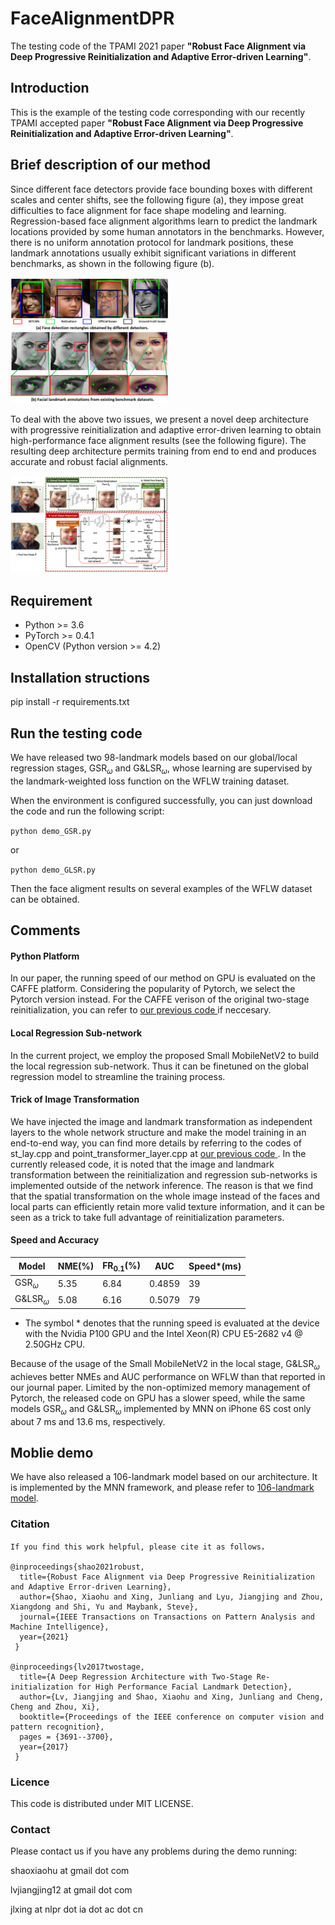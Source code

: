 # FaceAlignmentDPR 
The testing code of the TPAMI 2021 paper **"Robust Face Alignment via Deep Progressive Reinitialization and Adaptive Error-driven Learning"**.

## Introduction
This is the example of the testing code corresponding with our recently TPAMI accepted paper **"Robust Face Alignment via Deep Progressive Reinitialization and Adaptive Error-driven Learning"**.

## Brief description of our method
Since different face detectors provide face bounding boxes with different scales and center shifts, see the following figure (a), they impose great difficulties to face alignment for face shape modeling and learning. Regression-based face alignment algorithms learn to predict the landmark locations provided by some human annotators in the benchmarks. However, there is no uniform annotation protocol for landmark positions, these landmark annotations usually exhibit significant variations in different benchmarks, as shown in the following figure (b).

<img src="figures/motivation.png" width = "50%" />

To deal with the above two issues, we present a novel deep architecture with progressive reinitialization and adaptive error-driven learning to obtain high-performance face alignment results (see the following figure). The resulting deep architecture permits training from end to end and produces accurate and robust facial alignments.

<img src="figures/overflow.png" width = "50%" />

## Requirement
* Python >= 3.6 
* PyTorch >= 0.4.1
* OpenCV (Python version >= 4.2)

## Installation structions
 pip install -r requirements.txt 
 
## Run the testing code
We have released two 98-landmark models based on our global/local regression stages, GSR$_\omega$ and G&LSR$_\omega$, whose learning are supervised by the landmark-weighted loss function on the WFLW training dataset.

When the environment is configured successfully, you can just download the code and run the following script:

`python demo_GSR.py` 

or 

`python demo_GLSR.py` 

Then the face aligment results on several examples of the WFLW dataset can be obtained.

## Comments
#### Python Platform 
In our paper, the running speed of our method on GPU is evaluated on the  CAFFE platform. Considering the popularity of Pytorch, we select the Pytorch version instead.  For the CAFFE verison of the original two-stage reinitialization, you can refer to [our previous code ](https://github.com/shaoxiaohu/Face_Alignment_Two_Stage_Re-initialization.git) if neccesary.

#### Local Regression Sub-network
In the current project, we employ the proposed Small MobileNetV2 to build the local regression sub-network. Thus it can be finetuned on the global regression model to streamline the training process. 

#### Trick of Image Transformation
We have injected the image and landmark transformation as independent layers to the whole network structure and make the model training in an end-to-end way, you can find more details by referring to the codes of st_lay.cpp and point_transformer_layer.cpp at [our previous code ](https://github.com/shaoxiaohu/Face_Alignment_Two_Stage_Re-initialization.git). In the currently released code, it is noted that the image and landmark transformation between the reinitialization and regression sub-networks is implemented outside of the network inference. The reason is that we find that the spatial transformation on the whole image instead of the faces and local parts can efficiently retain more valid texture information, and it can be seen as a trick to take full advantage of reinitialization parameters. 

#### Speed and Accuracy
| Model |NME(%)  | FR$_{0.1}$(%) |AUC|Speed*(ms)|
|--|--|--|--|--|
| GSR$_\omega$ |  5.35|  6.84 |0.4859   | 39 | 
| G&LSR$_\omega$  | 5.08 |6.16   |0.5079   | 79  | 

* The symbol \* denotes that the running speed is evaluated at the device with the Nvidia P100 GPU and the Intel Xeon(R) CPU E5-2682 v4 @ 2.50GHz CPU.

Because of the usage of the Small MobileNetV2 in the local stage, G&LSR$_\omega$ achieves better NMEs and AUC performance on WFLW than that reported in our journal paper. Limited by the non-optimized memory management of Pytorch, the released code on GPU has a slower speed, while the same models GSR$_\omega$ and G&LSR$_\omega$ implemented by MNN on iPhone 6S cost only about 7 ms and 13.6 ms, respectively.

## Moblie demo
We have also released a 106-landmark model based on our architecture. It is implemented by the MNN framework, and please refer to [106-landmark model](https://github.com/alibaba/MNNKit/blob/master/doc/FaceDetection_CN.md).

### Citation
```
If you find this work helpful, please cite it as follows，

@inproceedings{shao2021robust,  
  title={Robust Face Alignment via Deep Progressive Reinitialization and Adaptive Error-driven Learning},  
  author={Shao, Xiaohu and Xing, Junliang and Lyu, Jiangjing and Zhou, Xiangdong and Shi, Yu and Maybank, Steve},  
  journal={IEEE Transactions on Transactions on Pattern Analysis and Machine Intelligence},  
  year={2021}  
 }

@inproceedings{lv2017twostage,  
  title={A Deep Regression Architecture with Two-Stage Re-initialization for High Performance Facial Landmark Detection},  
  author={Lv, Jiangjing and Shao, Xiaohu and Xing, Junliang and Cheng, Cheng and Zhou, Xi},  
  booktitle={Proceedings of the IEEE conference on computer vision and pattern recognition}, 
  pages = {3691--3700},  
  year={2017}  
 }
```

### Licence
This code is distributed under MIT LICENSE.

### Contact
Please contact us if you have any problems during the demo running: <br> 

shaoxiaohu at gmail dot com <br>

lvjiangjing12 at gmail dot com <br>

jlxing at nlpr dot ia dot ac dot cn <br>
